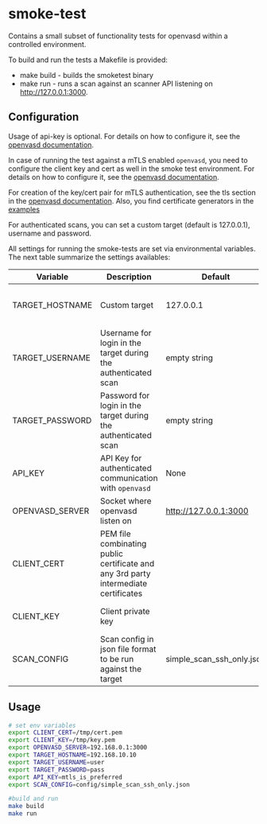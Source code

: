 # smoke-test

Contains a small subset of functionality tests for openvasd within a controlled environment.

To build and run the tests a Makefile is provided:
- make build - builds the smoketest binary
- make run - runs a scan against an scanner API listening on http://127.0.0.1:3000.

## Configuration
Usage of api-key is optional. For details on how to configure it, see the [openvasd documentation](../../src/openvasd/README.md).

In case of running the test against a mTLS enabled `openvasd`, you need to configure the client key and cert as well in the smoke test environment. For details on how to configure it, see the [openvasd documentation](../../src/openvasd/README.md).

For creation of the key/cert pair for mTLS authentication, see the tls section in the [openvasd documentation](../../src/openvasd/README.md). Also, you find certificate generators in the [examples](../../examples/tls/)

For authenticated scans, you can set a custom target (default is 127.0.0.1), username and password.

All settings for running the smoke-tests are set via environmental variables. The next table summarize the settings availables:

|Variable|Description|Default|Mandatory|Comment|
|--------|-----------|-------|---------|-------|
|TARGET_HOSTNAME|Custom target|127.0.0.1|no|Necessary for authenticated scans|
|TARGET_USERNAME|Username for login in the target during the authenticated scan|empty string|no|Necessary for authenticated scans|
|TARGET_PASSWORD|Password for login in the target during the authenticated scan|empty string|no|Necessary for authenticated scans|
|API_KEY|API Key for authenticated communication with `openvasd`|None|no||
|OPENVASD_SERVER|Socket where openvasd listen on|http://127.0.0.1:3000|no|Must be specified with port|
|CLIENT_CERT|PEM file combinating public certificate and any 3rd party intermediate certificates ||yes for mTLS|Necessary for mTLS enabled|
|CLIENT_KEY|Client private key||yes for mTLS|Necessary for mTLS enabled|
|SCAN_CONFIG|Scan config in json file format to be run against the target|simple_scan_ssh_only.json|yes||


## Usage

``` bash
# set env variables
export CLIENT_CERT=/tmp/cert.pem
export CLIENT_KEY=/tmp/key.pem
export OPENVASD_SERVER=192.168.0.1:3000
export TARGET_HOSTNAME=192.168.10.10
export TARGET_USERNAME=user
export TARGET_PASSWORD=pass
export API_KEY=mtls_is_preferred
export SCAN_CONFIG=config/simple_scan_ssh_only.json

#build and run
make build
make run
```
